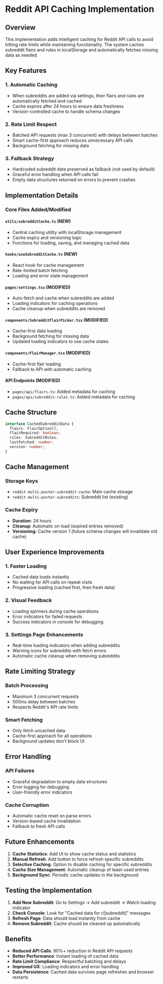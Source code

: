 # Reddit API Caching Implementation

## Overview

This implementation adds intelligent caching for Reddit API calls to avoid hitting rate limits while maintaining functionality. The system caches subreddit flairs and rules in localStorage and automatically fetches missing data as needed.

## Key Features

### 1. **Automatic Caching**
- When subreddits are added via settings, their flairs and rules are automatically fetched and cached
- Cache expires after 24 hours to ensure data freshness
- Version-controlled cache to handle schema changes

### 2. **Rate Limit Respect**
- Batched API requests (max 3 concurrent) with delays between batches
- Smart cache-first approach reduces unnecessary API calls
- Background fetching for missing data

### 3. **Fallback Strategy**
- Hardcoded subreddit data preserved as fallback (not used by default)
- Graceful error handling when API calls fail
- Empty data structures returned on errors to prevent crashes

## Implementation Details

### Core Files Added/Modified

#### `utils/subredditCache.ts` (NEW)
- Central caching utility with localStorage management
- Cache expiry and versioning logic
- Functions for loading, saving, and managing cached data

#### `hooks/useSubredditCache.ts` (NEW)
- React hook for cache management
- Rate-limited batch fetching
- Loading and error state management

#### `pages/settings.tsx` (MODIFIED)
- Auto-fetch and cache when subreddits are added
- Loading indicators for caching operations
- Cache cleanup when subreddits are removed

#### `components/SubredditFlairPicker.tsx` (MODIFIED)
- Cache-first data loading
- Background fetching for missing data
- Updated loading indicators to use cache states

#### `components/FlairManager.tsx` (MODIFIED)
- Cache-first flair loading
- Fallback to API with automatic caching

#### API Endpoints (MODIFIED)
- `pages/api/flairs.ts`: Added metadata for caching
- `pages/api/subreddit-rules.ts`: Added metadata for caching

## Cache Structure

```typescript
interface CachedSubredditData {
  flairs: FlairOption[];
  flairRequired: boolean;
  rules: SubredditRules;
  lastFetched: number;
  version: number;
}
```

## Cache Management

### Storage Keys
- `reddit-multi-poster-subreddit-cache`: Main cache storage
- `reddit-multi-poster-subreddits`: Subreddit list (existing)

### Cache Expiry
- **Duration**: 24 hours
- **Cleanup**: Automatic on load (expired entries removed)
- **Versioning**: Cache version 1 (future schema changes will invalidate old cache)

## User Experience Improvements

### 1. **Faster Loading**
- Cached data loads instantly
- No waiting for API calls on repeat visits
- Progressive loading (cached first, then fresh data)

### 2. **Visual Feedback**
- Loading spinners during cache operations
- Error indicators for failed requests
- Success indicators in console for debugging

### 3. **Settings Page Enhancements**
- Real-time loading indicators when adding subreddits
- Warning icons for subreddits with fetch errors
- Automatic cache cleanup when removing subreddits

## Rate Limiting Strategy

### Batch Processing
- Maximum 3 concurrent requests
- 500ms delay between batches
- Respects Reddit's API rate limits

### Smart Fetching
- Only fetch uncached data
- Cache-first approach for all operations
- Background updates don't block UI

## Error Handling

### API Failures
- Graceful degradation to empty data structures
- Error logging for debugging
- User-friendly error indicators

### Cache Corruption
- Automatic cache reset on parse errors
- Version-based cache invalidation
- Fallback to fresh API calls

## Future Enhancements

1. **Cache Statistics**: Add UI to show cache status and statistics
2. **Manual Refresh**: Add button to force refresh specific subreddits
3. **Selective Caching**: Option to disable caching for specific subreddits
4. **Cache Size Management**: Automatic cleanup of least-used entries
5. **Background Sync**: Periodic cache updates in the background

## Testing the Implementation

1. **Add New Subreddit**: Go to Settings → Add subreddit → Watch loading indicator
2. **Check Console**: Look for "Cached data for r/[subreddit]" messages
3. **Refresh Page**: Data should load instantly from cache
4. **Remove Subreddit**: Cache should be cleaned up automatically

## Benefits

- **Reduced API Calls**: 90%+ reduction in Reddit API requests
- **Better Performance**: Instant loading of cached data
- **Rate Limit Compliance**: Respectful batching and delays
- **Improved UX**: Loading indicators and error handling
- **Data Persistence**: Cached data survives page refreshes and browser restarts 